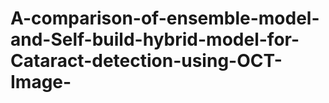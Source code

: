 # A-comparison-of-ensemble-model-and-Self-build-hybrid-model-for-Cataract-detection-using-OCT-Image-
